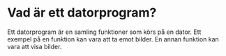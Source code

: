 # Vad är ett datorprogram?

Ett datorprogram är en samling funktioner som körs på en dator. 
Ett exempel på en funktion kan vara att ta emot bilder. En annan funktion kan vara att visa bilder.
